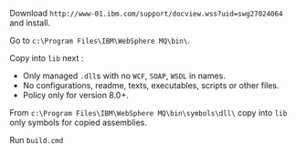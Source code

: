 
Download `http://www-01.ibm.com/support/docview.wss?uid=swg27024064` and install.

Go to `c:\Program Files\IBM\WebSphere MQ\bin\`. 

Copy into `lib` next : 

- Only managed `.dll`s with no `WCF`, `SOAP`, `WSDL` in names.
- No configurations, readme, texts, executables, scripts or other files. 
- Policy only for version 8.0+.

From `c:\Program Files\IBM\WebSphere MQ\bin\symbols\dll\` copy into `lib` only symbols for copied assemblies.

Run `build.cmd`